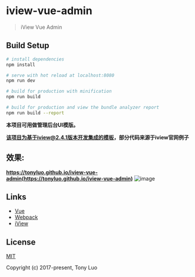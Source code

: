 # iview-vue-admin

> iView Vue Admin

## Build Setup

``` bash
# install dependencies
npm install

# serve with hot reload at localhost:8080
npm run dev

# build for production with minification
npm run build

# build for production and view the bundle analyzer report
npm run build --report
```


**本项目可用做管理后台UI模版。**


**该项目为基于iview@2.4.1版本开发集成的模板，部分代码来源于iview官网例子**

## 效果:
**https://tonyluo.github.io/iview-vue-admin(https://tonyluo.github.io/iview-vue-admin)**
![image](https://github.com/TonyLuo/iview-vue-admin/blob/master/gifs/iadmin.gif)

## Links

- [Vue](https://github.com/vuejs/vue)
- [Webpack](https://github.com/webpack/webpack)
- [iView](https://github.com/iview/)

## License
[MIT](http://opensource.org/licenses/MIT)

Copyright (c) 2017-present, Tony Luo
